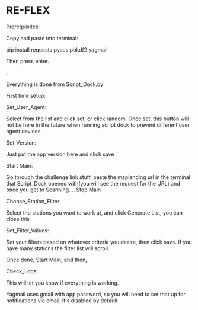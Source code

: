 # RE-FLEX

Prerequisites:

Copy and paste into terminal:

pip install requests pyaes pbkdf2 yagmail

Then press enter.

.

Everything is done from Script_Dock.py

First time setup:

Set_User_Agent:

Select from the list and click set, or click random. Once set, this button will not be here in the future when running script dock to prevent different user agent devices.

Set_Version:

Just put the app version here and click save

Start Main:

Go through the challenge link stuff, paste the maplanding url in the terminal that Script_Dock opened with(you will see the request for the URL) and once you get to Scanning..., Stop Main

Choose_Station_Filter:

Select the stations you want to work at, and click Generate List, you can close this

Set_Filter_Values:

Set your filters based on whatever criteria you desire, then click save. If you have many stations the filter list will scroll.

Once done, Start Main, and then,

Check_Logs:

This will let you know if everything is working.

Yagmail uses gmail with app password, so you will need to set that up for notifications via email, it's disabled by default
